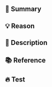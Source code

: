 ## 📌 Summary
<!-- PR 요약을 써주세요. -->



## 💡 Reason
<!-- 이유까지 써주면 좋아요. -->



## 📄 Description
<!-- PR에 대한 자세한 설명을 써주세요. -->




## 📚 Reference 
<!-- 참고할 만한 자료가 있다면 링크나 시각 자료를 달아주세요. -->



## 🔥 Test
<!-- Test -->
